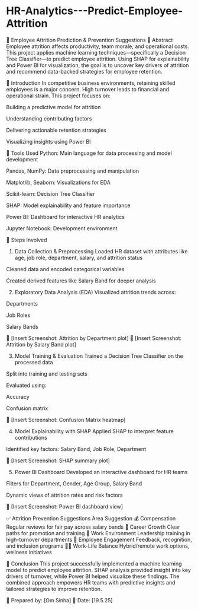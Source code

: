 # HR-Analytics---Predict-Employee-Attrition

📘 Employee Attrition Prediction & Prevention Suggestions
📝 Abstract
Employee attrition affects productivity, team morale, and operational costs. This project applies machine learning techniques—specifically a Decision Tree Classifier—to predict employee attrition. Using SHAP for explainability and Power BI for visualization, the goal is to uncover key drivers of attrition and recommend data-backed strategies for employee retention.

📌 Introduction
In competitive business environments, retaining skilled employees is a major concern. High turnover leads to financial and operational strain. This project focuses on:

Building a predictive model for attrition

Understanding contributing factors

Delivering actionable retention strategies

Visualizing insights using Power BI

🧰 Tools Used
Python: Main language for data processing and model development

Pandas, NumPy: Data preprocessing and manipulation

Matplotlib, Seaborn: Visualizations for EDA

Scikit-learn: Decision Tree Classifier

SHAP: Model explainability and feature importance

Power BI: Dashboard for interactive HR analytics

Jupyter Notebook: Development environment

🔄 Steps Involved
1. Data Collection & Preprocessing
Loaded HR dataset with attributes like age, job role, department, salary, and attrition status

Cleaned data and encoded categorical variables

Created derived features like Salary Band for deeper analysis

2. Exploratory Data Analysis (EDA)
Visualized attrition trends across:

Departments

Job Roles

Salary Bands

📌 [Insert Screenshot: Attrition by Department plot]
📌 [Insert Screenshot: Attrition by Salary Band plot]

3. Model Training & Evaluation
Trained a Decision Tree Classifier on the processed data

Split into training and testing sets

Evaluated using:

Accuracy

Confusion matrix

📌 [Insert Screenshot: Confusion Matrix heatmap]

4. Model Explainability with SHAP
Applied SHAP to interpret feature contributions

Identified key factors: Salary Band, Job Role, Department

📌 [Insert Screenshot: SHAP summary plot]

5. Power BI Dashboard
Developed an interactive dashboard for HR teams

Filters for Department, Gender, Age Group, Salary Band

Dynamic views of attrition rates and risk factors

📌 [Insert Screenshot: Power BI dashboard view]

✅ Attrition Prevention Suggestions
Area	Suggestion
💰 Compensation	Regular reviews for fair pay across salary bands
🚀 Career Growth	Clear paths for promotion and training
🧠 Work Environment	Leadership training in high-turnover departments
💬 Employee Engagement	Feedback, recognition, and inclusion programs
🧘‍♂ Work-Life Balance	Hybrid/remote work options, wellness initiatives

🏁 Conclusion
This project successfully implemented a machine learning model to predict employee attrition. SHAP analysis provided insight into key drivers of turnover, while Power BI helped visualize these findings. The combined approach empowers HR teams with predictive insights and tailored strategies to improve retention.

👤 Prepared by:
[Om Sinha]
📅 Date: [19.5.25]
